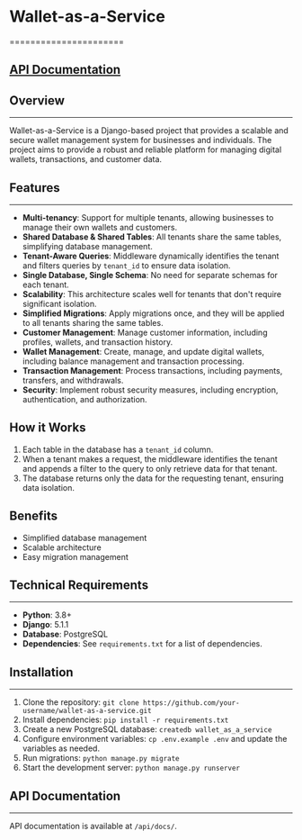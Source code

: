 # Wallet-as-a-Service
======================

## [API Documentation](https://akanuragkumar.github.io/wallet-as-a-service/)

## Overview
------------

Wallet-as-a-Service is a Django-based project that provides a scalable and secure wallet management system for businesses and individuals. The project aims to provide a robust and reliable platform for managing digital wallets, transactions, and customer data.

## Features
------------

*   **Multi-tenancy**: Support for multiple tenants, allowing businesses to manage their own wallets and customers.
*   **Shared Database & Shared Tables**: All tenants share the same tables, simplifying database management.
*   **Tenant-Aware Queries**: Middleware dynamically identifies the tenant and filters queries by `tenant_id` to ensure data isolation.
*   **Single Database, Single Schema**: No need for separate schemas for each tenant.
*   **Scalability**: This architecture scales well for tenants that don't require significant isolation.
*   **Simplified Migrations**: Apply migrations once, and they will be applied to all tenants sharing the same tables.
*   **Customer Management**: Manage customer information, including profiles, wallets, and transaction history.
*   **Wallet Management**: Create, manage, and update digital wallets, including balance management and transaction processing.
*   **Transaction Management**: Process transactions, including payments, transfers, and withdrawals.
*   **Security**: Implement robust security measures, including encryption, authentication, and authorization.

**How it Works**
----------------

1. Each table in the database has a `tenant_id` column.
2. When a tenant makes a request, the middleware identifies the tenant and appends a filter to the query to only retrieve data for that tenant.
3. The database returns only the data for the requesting tenant, ensuring data isolation.

**Benefits**
------------

* Simplified database management
* Scalable architecture
* Easy migration management

## Technical Requirements
-------------------------

*   **Python**: 3.8+
*   **Django**: 5.1.1
*   **Database**: PostgreSQL
*   **Dependencies**: See `requirements.txt` for a list of dependencies.

## Installation
------------

1.  Clone the repository: `git clone https://github.com/your-username/wallet-as-a-service.git`
2.  Install dependencies: `pip install -r requirements.txt`
3.  Create a new PostgreSQL database: `createdb wallet_as_a_service`
4.  Configure environment variables: `cp .env.example .env` and update the variables as needed.
5.  Run migrations: `python manage.py migrate`
6.  Start the development server: `python manage.py runserver`

## API Documentation
-------------------

API documentation is available at `/api/docs/`.
